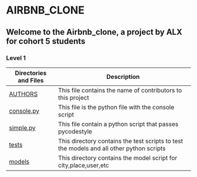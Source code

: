 # AIRBNB_CLONE
## Welcome to the Airbnb_clone, a project by ALX for cohort 5 students

### Level 1
Directories and Files | Description
 ------------ | ------------- 
 [AUTHORS](https://github.com/Titre123/AirBnB_clone/blob/airbnb/AUTHORS) | This file contains the name of contributors to this project
 [console.py](https://github.com/Titre123/AirBnB_clone/blob/airbnb/console.py) | This file is the python file with the console script
 [simple.py](https://github.com/Titre123/AirBnB_clone/blob/airbnb/simple.py) | This file contain a python script that passes pycodestyle
 [tests](https://github.com/Titre123/AirBnB_clone/tree/airbnb/tests) | This directory contains the test scripts to test the models and all other python scripts
 [models](https://github.com/Titre123/AirBnB_clone/tree/airbnb/models) | This directory contains the model script for city,place,user,etc
